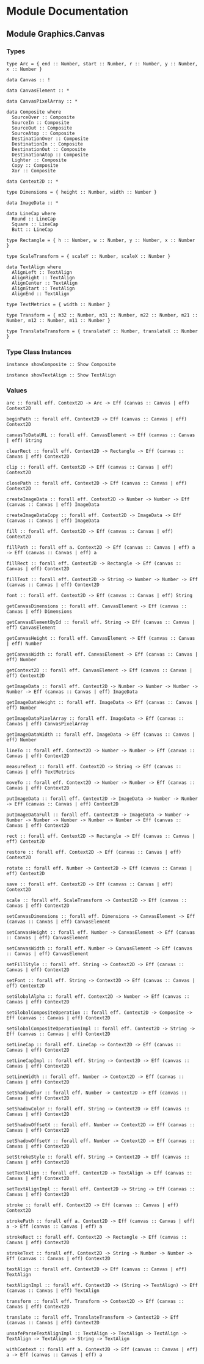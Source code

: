 # Module Documentation

## Module Graphics.Canvas

### Types

    type Arc = { end :: Number, start :: Number, r :: Number, y :: Number, x :: Number }

    data Canvas :: !

    data CanvasElement :: *

    data CanvasPixelArray :: *

    data Composite where
      SourceOver :: Composite
      SourceIn :: Composite
      SourceOut :: Composite
      SourceAtop :: Composite
      DestinationOver :: Composite
      DestinationIn :: Composite
      DestinationOut :: Composite
      DestinationAtop :: Composite
      Lighter :: Composite
      Copy :: Composite
      Xor :: Composite

    data Context2D :: *

    type Dimensions = { height :: Number, width :: Number }

    data ImageData :: *

    data LineCap where
      Round :: LineCap
      Square :: LineCap
      Butt :: LineCap

    type Rectangle = { h :: Number, w :: Number, y :: Number, x :: Number }

    type ScaleTransform = { scaleY :: Number, scaleX :: Number }

    data TextAlign where
      AlignLeft :: TextAlign
      AlignRight :: TextAlign
      AlignCenter :: TextAlign
      AlignStart :: TextAlign
      AlignEnd :: TextAlign

    type TextMetrics = { width :: Number }

    type Transform = { m32 :: Number, m31 :: Number, m22 :: Number, m21 :: Number, m12 :: Number, m11 :: Number }

    type TranslateTransform = { translateY :: Number, translateX :: Number }


### Type Class Instances

    instance showComposite :: Show Composite

    instance showTextAlign :: Show TextAlign


### Values

    arc :: forall eff. Context2D -> Arc -> Eff (canvas :: Canvas | eff) Context2D

    beginPath :: forall eff. Context2D -> Eff (canvas :: Canvas | eff) Context2D

    canvasToDataURL :: forall eff. CanvasElement -> Eff (canvas :: Canvas | eff) String

    clearRect :: forall eff. Context2D -> Rectangle -> Eff (canvas :: Canvas | eff) Context2D

    clip :: forall eff. Context2D -> Eff (canvas :: Canvas | eff) Context2D

    closePath :: forall eff. Context2D -> Eff (canvas :: Canvas | eff) Context2D

    createImageData :: forall eff. Context2D -> Number -> Number -> Eff (canvas :: Canvas | eff) ImageData

    createImageDataCopy :: forall eff. Context2D -> ImageData -> Eff (canvas :: Canvas | eff) ImageData

    fill :: forall eff. Context2D -> Eff (canvas :: Canvas | eff) Context2D

    fillPath :: forall eff a. Context2D -> Eff (canvas :: Canvas | eff) a -> Eff (canvas :: Canvas | eff) a

    fillRect :: forall eff. Context2D -> Rectangle -> Eff (canvas :: Canvas | eff) Context2D

    fillText :: forall eff. Context2D -> String -> Number -> Number -> Eff (canvas :: Canvas | eff) Context2D

    font :: forall eff. Context2D -> Eff (canvas :: Canvas | eff) String

    getCanvasDimensions :: forall eff. CanvasElement -> Eff (canvas :: Canvas | eff) Dimensions

    getCanvasElementById :: forall eff. String -> Eff (canvas :: Canvas | eff) CanvasElement

    getCanvasHeight :: forall eff. CanvasElement -> Eff (canvas :: Canvas | eff) Number

    getCanvasWidth :: forall eff. CanvasElement -> Eff (canvas :: Canvas | eff) Number

    getContext2D :: forall eff. CanvasElement -> Eff (canvas :: Canvas | eff) Context2D

    getImageData :: forall eff. Context2D -> Number -> Number -> Number -> Number -> Eff (canvas :: Canvas | eff) ImageData

    getImageDataHeight :: forall eff. ImageData -> Eff (canvas :: Canvas | eff) Number

    getImageDataPixelArray :: forall eff. ImageData -> Eff (canvas :: Canvas | eff) CanvasPixelArray

    getImageDataWidth :: forall eff. ImageData -> Eff (canvas :: Canvas | eff) Number

    lineTo :: forall eff. Context2D -> Number -> Number -> Eff (canvas :: Canvas | eff) Context2D

    measureText :: forall eff. Context2D -> String -> Eff (canvas :: Canvas | eff) TextMetrics

    moveTo :: forall eff. Context2D -> Number -> Number -> Eff (canvas :: Canvas | eff) Context2D

    putImageData :: forall eff. Context2D -> ImageData -> Number -> Number -> Eff (canvas :: Canvas | eff) Context2D

    putImageDataFull :: forall eff. Context2D -> ImageData -> Number -> Number -> Number -> Number -> Number -> Number -> Eff (canvas :: Canvas | eff) Context2D

    rect :: forall eff. Context2D -> Rectangle -> Eff (canvas :: Canvas | eff) Context2D

    restore :: forall eff. Context2D -> Eff (canvas :: Canvas | eff) Context2D

    rotate :: forall eff. Number -> Context2D -> Eff (canvas :: Canvas | eff) Context2D

    save :: forall eff. Context2D -> Eff (canvas :: Canvas | eff) Context2D

    scale :: forall eff. ScaleTransform -> Context2D -> Eff (canvas :: Canvas | eff) Context2D

    setCanvasDimensions :: forall eff. Dimensions -> CanvasElement -> Eff (canvas :: Canvas | eff) CanvasElement

    setCanvasHeight :: forall eff. Number -> CanvasElement -> Eff (canvas :: Canvas | eff) CanvasElement

    setCanvasWidth :: forall eff. Number -> CanvasElement -> Eff (canvas :: Canvas | eff) CanvasElement

    setFillStyle :: forall eff. String -> Context2D -> Eff (canvas :: Canvas | eff) Context2D

    setFont :: forall eff. String -> Context2D -> Eff (canvas :: Canvas | eff) Context2D

    setGlobalAlpha :: forall eff. Context2D -> Number -> Eff (canvas :: Canvas | eff) Context2D

    setGlobalCompositeOperation :: forall eff. Context2D -> Composite -> Eff (canvas :: Canvas | eff) Context2D

    setGlobalCompositeOperationImpl :: forall eff. Context2D -> String -> Eff (canvas :: Canvas | eff) Context2D

    setLineCap :: forall eff. LineCap -> Context2D -> Eff (canvas :: Canvas | eff) Context2D

    setLineCapImpl :: forall eff. String -> Context2D -> Eff (canvas :: Canvas | eff) Context2D

    setLineWidth :: forall eff. Number -> Context2D -> Eff (canvas :: Canvas | eff) Context2D

    setShadowBlur :: forall eff. Number -> Context2D -> Eff (canvas :: Canvas | eff) Context2D

    setShadowColor :: forall eff. String -> Context2D -> Eff (canvas :: Canvas | eff) Context2D

    setShadowOffsetX :: forall eff. Number -> Context2D -> Eff (canvas :: Canvas | eff) Context2D

    setShadowOffsetY :: forall eff. Number -> Context2D -> Eff (canvas :: Canvas | eff) Context2D

    setStrokeStyle :: forall eff. String -> Context2D -> Eff (canvas :: Canvas | eff) Context2D

    setTextAlign :: forall eff. Context2D -> TextAlign -> Eff (canvas :: Canvas | eff) Context2D

    setTextAlignImpl :: forall eff. Context2D -> String -> Eff (canvas :: Canvas | eff) Context2D

    stroke :: forall eff. Context2D -> Eff (canvas :: Canvas | eff) Context2D

    strokePath :: forall eff a. Context2D -> Eff (canvas :: Canvas | eff) a -> Eff (canvas :: Canvas | eff) a

    strokeRect :: forall eff. Context2D -> Rectangle -> Eff (canvas :: Canvas | eff) Context2D

    strokeText :: forall eff. Context2D -> String -> Number -> Number -> Eff (canvas :: Canvas | eff) Context2D

    textAlign :: forall eff. Context2D -> Eff (canvas :: Canvas | eff) TextAlign

    textAlignImpl :: forall eff. Context2D -> (String -> TextAlign) -> Eff (canvas :: Canvas | eff) TextAlign

    transform :: forall eff. Transform -> Context2D -> Eff (canvas :: Canvas | eff) Context2D

    translate :: forall eff. TranslateTransform -> Context2D -> Eff (canvas :: Canvas | eff) Context2D

    unsafeParseTextAlignImpl :: TextAlign -> TextAlign -> TextAlign -> TextAlign -> TextAlign -> String -> TextAlign

    withContext :: forall eff a. Context2D -> Eff (canvas :: Canvas | eff) a -> Eff (canvas :: Canvas | eff) a